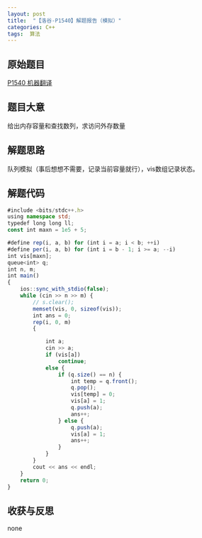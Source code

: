 ```yaml
---
layout: post
title:  "【洛谷-P1540】解题报告（模拟）"
categories: C++
tags:  算法
---
```


## 原始题目

[P1540 机器翻译](https://www.luogu.com.cn/problem/P1540)

## 题目大意

给出内存容量和查找数列，求访问外存数量

## 解题思路

队列模拟（事后想想不需要，记录当前容量就行），vis数组记录状态。

## 解题代码


```typescript
#include <bits/stdc++.h>
using namespace std;
typedef long long ll;
const int maxn = 1e5 + 5;

#define rep(i, a, b) for (int i = a; i < b; ++i)
#define per(i, a, b) for (int i = b - 1; i >= a; --i)
int vis[maxn];
queue<int> q;
int n, m;
int main()
{
    ios::sync_with_stdio(false);
    while (cin >> n >> m) {
        // s.clear();
        memset(vis, 0, sizeof(vis));
        int ans = 0;
        rep(i, 0, m)
        {

            int a;
            cin >> a;
            if (vis[a])
                continue;
            else {
                if (q.size() == n) {
                    int temp = q.front();
                    q.pop();
                    vis[temp] = 0;
                    vis[a] = 1;
                    q.push(a);
                    ans++;
                } else {
                    q.push(a);
                    vis[a] = 1;
                    ans++;
                }
            }
        }
        cout << ans << endl;
    }
    return 0;
}
```

## 收获与反思

none